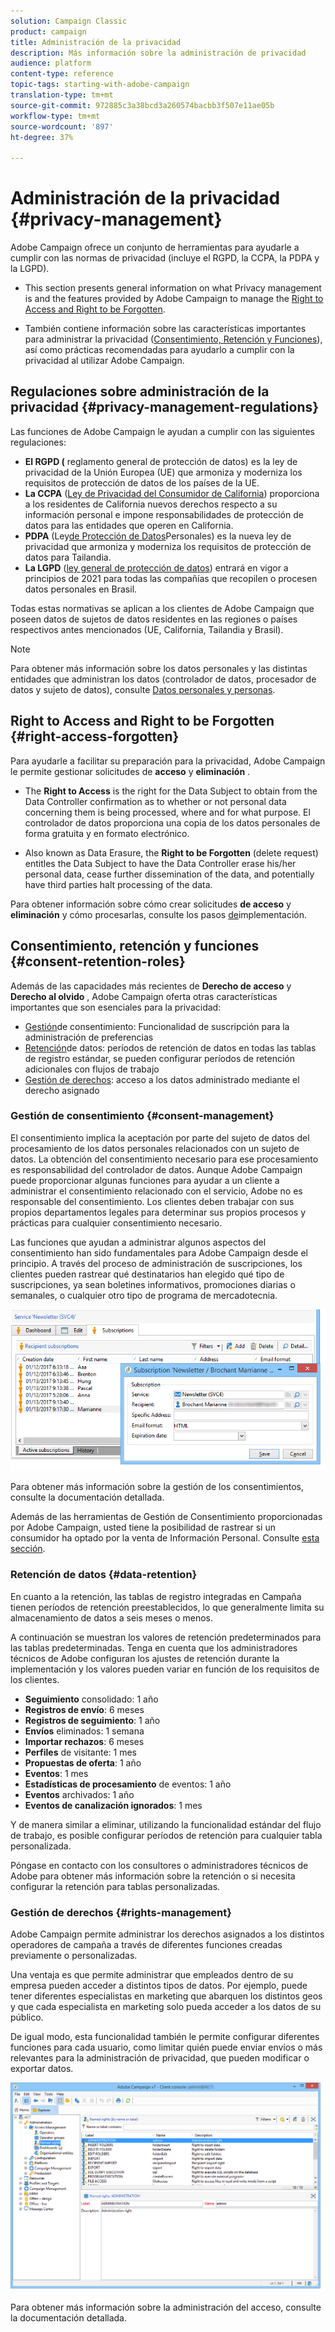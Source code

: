 ```yaml
---
solution: Campaign Classic
product: campaign
title: Administración de la privacidad
description: Más información sobre la administración de privacidad
audience: platform
content-type: reference
topic-tags: starting-with-adobe-campaign
translation-type: tm+mt
source-git-commit: 972885c3a38bcd3a260574bacbb3f507e11ae05b
workflow-type: tm+mt
source-wordcount: '897'
ht-degree: 37%

---
```



# Administración de la privacidad {#privacy-management}

Adobe Campaign ofrece un conjunto de herramientas para ayudarle a cumplir con las normas de privacidad (incluye el RGPD, la CCPA, la PDPA y la LGPD).

* This section presents general information on what Privacy management is and the features provided by Adobe Campaign to manage the [Right to Access and Right to be Forgotten](#right-access-forgotten).

* También contiene información sobre las características importantes para administrar la privacidad ([Consentimiento, Retención y Funciones](#consent-retention-roles)), así como prácticas recomendadas para ayudarlo a cumplir con la privacidad al utilizar Adobe Campaign.

## Regulaciones sobre administración de la privacidad {#privacy-management-regulations}

Las funciones de Adobe Campaign le ayudan a cumplir con las siguientes regulaciones:

* **El RGPD (** reglamento general de protección de datos[](https://ec.europa.eu/info/law/law-topic/data-protection/reform/what-does-general-data-protection-regulation-gdpr-govern_en)) es la ley de privacidad de la Unión Europea (UE) que armoniza y moderniza los requisitos de protección de datos de los países de la UE.
* **La CCPA** ([Ley de Privacidad del Consumidor de California](https://leginfo.legislature.ca.gov/faces/codes_displayText.xhtml?lawCode=CIV&amp;division=3.&amp;title=1.81.5.&amp;part=4.&amp;chapter=&amp;article=)) proporciona a los residentes de California nuevos derechos respecto a su información personal e impone responsabilidades de protección de datos para las entidades que operen en California.
* **PDPA** (Ley[de Protección de Datos](https://secureprivacy.ai/thailand-pdpa-summary-what-businesses-need-to-know/)Personales) es la nueva ley de privacidad que armoniza y moderniza los requisitos de protección de datos para Tailandia.
* **La LGPD** ([ley general de protección de datos](https://iapp.org/media/pdf/resource_center/Brazilian_General_Data_Protection_Law.pdf)) entrará en vigor a principios de 2021 para todas las compañías que recopilen o procesen datos personales en Brasil.

Todas estas normativas se aplican a los clientes de Adobe Campaign que poseen datos de sujetos de datos residentes en las regiones o países respectivos antes mencionados (UE, California, Tailandia y Brasil).

<!--Several Privacy capabilities are available in Adobe Campaign, including consent management, data retention settings, and rights management. See [Consent, Retention and Roles](#consent-retention-roles). In addition to this, Adobe Campaign helps facilitate your readiness as Data Controller for certain Privacy requests. See [Right to Access and Right to be Forgotten](#right-access-forgotten).-->

>[!NOTE]
>
>Para obtener más información sobre los datos personales y las distintas entidades que administran los datos (controlador de datos, procesador de datos y sujeto de datos), consulte [Datos personales y personas](../../platform/using/privacy-and-recommendations.md#personal-data).

## Right to Access and Right to be Forgotten {#right-access-forgotten}

Para ayudarle a facilitar su preparación para la privacidad, Adobe Campaign le permite gestionar solicitudes de **acceso** y **eliminación** .

* The **Right to Access** is the right for the Data Subject to obtain from the Data Controller confirmation as to whether or not personal data concerning them is being processed, where and for what purpose. El controlador de datos proporciona una copia de los datos personales de forma gratuita y en formato electrónico.

* Also known as Data Erasure, the **Right to be Forgotten** (delete request) entitles the Data Subject to have the Data Controller erase his/her personal data, cease further dissemination of the data, and potentially have third parties halt processing of the data.

Para obtener información sobre cómo crear solicitudes **de acceso** y **eliminación** y cómo procesarlas, consulte los pasos [de](../../platform/using/privacy-requests.md)implementación.

<!--Tutorials on Privacy management in Campaign Standard are also available [here](https://docs.adobe.com/content/help/en/campaign-standard-learn/tutorials/privacy/privacy-overview.html).
https://experienceleague.corp.adobe.com/docs/campaign-standard-learn/tutorials/privacy/privacy-overview.html?lang=en-->

## Consentimiento, retención y funciones {#consent-retention-roles}

Además de las capacidades más recientes de **Derecho de acceso** y **Derecho al olvido** , Adobe Campaign oferta otras características importantes que son esenciales para la privacidad:

* [Gestión](#consent-management)de consentimiento: Funcionalidad de suscripción para la administración de preferencias
* [Retención](#data-retention)de datos: períodos de retención de datos en todas las tablas de registro estándar, se pueden configurar períodos de retención adicionales con flujos de trabajo
* [Gestión de derechos](#rights-management): acceso a los datos administrado mediante el derecho asignado 

### Gestión de consentimiento {#consent-management}

El consentimiento implica la aceptación por parte del sujeto de datos del procesamiento de los datos personales relacionados con un sujeto de datos. La obtención del consentimiento necesario para ese procesamiento es responsabilidad del controlador de datos. Aunque Adobe Campaign puede proporcionar algunas funciones para ayudar a un cliente a administrar el consentimiento relacionado con el servicio, Adobe no es responsable del consentimiento. Los clientes deben trabajar con sus propios departamentos legales para determinar sus propios procesos y prácticas para cualquier consentimiento necesario.

Las funciones que ayudan a administrar algunos aspectos del consentimiento han sido fundamentales para Adobe Campaign desde el principio. A través del proceso de administración de suscripciones, los clientes pueden rastrear qué destinatarios han elegido qué tipo de suscripciones, ya sean boletines informativos, promociones diarias o semanales, o cualquier otro tipo de programa de mercadotecnia.

![](assets/privacy-consent-management.png)

Para obtener más información sobre la gestión de los consentimientos, consulte la documentación [](../../delivery/using/managing-subscriptions.md)detallada.

Además de las herramientas de Gestión de Consentimiento proporcionadas por Adobe Campaign, usted tiene la posibilidad de rastrear si un consumidor ha optado por la venta de Información Personal. Consulte [esta sección](../../platform/using/privacy-requests.md##sale-of-personal-information-ccpa).

### Retención de datos {#data-retention}

En cuanto a la retención, las tablas de registro integradas en Campaña tienen períodos de retención preestablecidos, lo que generalmente limita su almacenamiento de datos a seis meses o menos.

A continuación se muestran los valores de retención predeterminados para las tablas predeterminadas. Tenga en cuenta que los administradores técnicos de Adobe configuran los ajustes de retención durante la implementación y los valores pueden variar en función de los requisitos de los clientes.

* **Seguimiento** consolidado: 1 año
* **Registros de envío**: 6 meses
* **Registros de seguimiento**: 1 año
* **Envíos** eliminados: 1 semana
* **Importar rechazos**: 6 meses
* **Perfiles** de visitante: 1 mes
* **Propuestas de oferta**: 1 año
* **Eventos**: 1 mes
* **Estadísticas de procesamiento** de eventos: 1 año
* **Eventos** archivados: 1 año
* **Eventos de canalización ignorados**: 1 mes

Y de manera similar a eliminar, utilizando la funcionalidad estándar del flujo de trabajo, es posible configurar períodos de retención para cualquier tabla personalizada.

Póngase en contacto con los consultores o administradores técnicos de Adobe para obtener más información sobre la retención o si necesita configurar la retención para tablas personalizadas.

### Gestión de derechos {#rights-management}

Adobe Campaign permite administrar los derechos asignados a los distintos operadores de campaña a través de diferentes funciones creadas previamente o personalizadas.

Una ventaja es que permite administrar que empleados dentro de su empresa pueden acceder a distintos tipos de datos. Por ejemplo, puede tener diferentes especialistas en marketing que abarquen los distintos geos y que cada especialista en marketing solo pueda acceder a los datos de su público.

De igual modo, esta funcionalidad también le permite configurar diferentes funciones para cada usuario, como limitar quién puede enviar envíos o más relevantes para la administración de privacidad, que pueden modificar o exportar datos.

![](assets/privacy-user-management.png)

Para obtener más información sobre la administración del acceso, consulte la documentación [](../../platform/using/access-management.md)detallada.